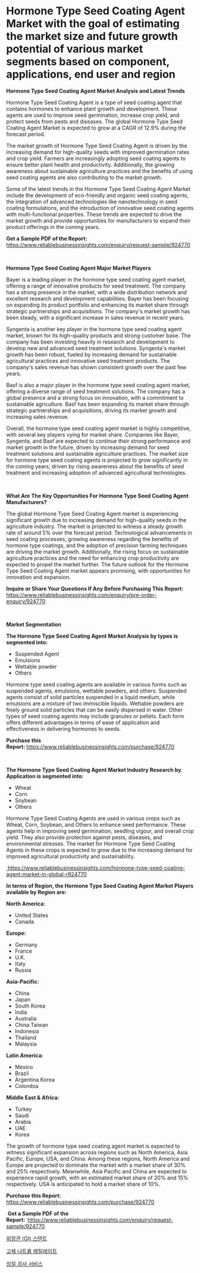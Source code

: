 <p><h1>Hormone Type Seed Coating Agent Market with the goal of estimating the market size and future growth potential of various market segments based on component, applications, end user and region</h1></p><p><strong>Hormone Type Seed Coating Agent Market Analysis and Latest Trends</strong></p>
<p><p>Hormone Type Seed Coating Agent is a type of seed coating agent that contains hormones to enhance plant growth and development. These agents are used to improve seed germination, increase crop yield, and protect seeds from pests and diseases. The global Hormone Type Seed Coating Agent Market is expected to grow at a CAGR of 12.9% during the forecast period.</p><p>The market growth of Hormone Type Seed Coating Agent is driven by the increasing demand for high-quality seeds with improved germination rates and crop yield. Farmers are increasingly adopting seed coating agents to ensure better plant health and productivity. Additionally, the growing awareness about sustainable agriculture practices and the benefits of using seed coating agents are also contributing to the market growth.</p><p>Some of the latest trends in the Hormone Type Seed Coating Agent Market include the development of eco-friendly and organic seed coating agents, the integration of advanced technologies like nanotechnology in seed coating formulations, and the introduction of innovative seed coating agents with multi-functional properties. These trends are expected to drive the market growth and provide opportunities for manufacturers to expand their product offerings in the coming years.</p></p>
<p><strong>Get a Sample PDF of the Report:&nbsp;</strong> <a href="https://www.reliablebusinessinsights.com/enquiry/request-sample/924770">https://www.reliablebusinessinsights.com/enquiry/request-sample/924770</a></p>
<p>&nbsp;</p>
<p><strong>Hormone Type Seed Coating Agent Major Market Players</strong></p>
<p><p>Bayer is a leading player in the hormone type seed coating agent market, offering a range of innovative products for seed treatment. The company has a strong presence in the market, with a wide distribution network and excellent research and development capabilities. Bayer has been focusing on expanding its product portfolio and enhancing its market share through strategic partnerships and acquisitions. The company's market growth has been steady, with a significant increase in sales revenue in recent years.</p><p>Syngenta is another key player in the hormone type seed coating agent market, known for its high-quality products and strong customer base. The company has been investing heavily in research and development to develop new and advanced seed treatment solutions. Syngenta's market growth has been robust, fueled by increasing demand for sustainable agricultural practices and innovative seed treatment products. The company's sales revenue has shown consistent growth over the past few years.</p><p>Basf is also a major player in the hormone type seed coating agent market, offering a diverse range of seed treatment solutions. The company has a global presence and a strong focus on innovation, with a commitment to sustainable agriculture. Basf has been expanding its market share through strategic partnerships and acquisitions, driving its market growth and increasing sales revenue.</p><p>Overall, the hormone type seed coating agent market is highly competitive, with several key players vying for market share. Companies like Bayer, Syngenta, and Basf are expected to continue their strong performance and market growth in the future, driven by increasing demand for seed treatment solutions and sustainable agriculture practices. The market size for hormone type seed coating agents is projected to grow significantly in the coming years, driven by rising awareness about the benefits of seed treatment and increasing adoption of advanced agricultural technologies.</p></p>
<p>&nbsp;</p>
<p><strong>What Are The Key Opportunities For Hormone Type Seed Coating Agent Manufacturers?</strong></p>
<p><p>The global Hormone Type Seed Coating Agent market is experiencing significant growth due to increasing demand for high-quality seeds in the agriculture industry. The market is projected to witness a steady growth rate of around 5% over the forecast period. Technological advancements in seed coating processes, growing awareness regarding the benefits of hormone type coatings, and the adoption of precision farming techniques are driving the market growth. Additionally, the rising focus on sustainable agriculture practices and the need for enhancing crop productivity are expected to propel the market further. The future outlook for the Hormone Type Seed Coating Agent market appears promising, with opportunities for innovation and expansion.</p></p>
<p><strong>Inquire or Share Your Questions If Any Before Purchasing This Report:</strong> <a href="https://www.reliablebusinessinsights.com/enquiry/pre-order-enquiry/924770">https://www.reliablebusinessinsights.com/enquiry/pre-order-enquiry/924770</a></p>
<p>&nbsp;</p>
<p><strong>Market Segmentation</strong></p>
<p><strong>The Hormone Type Seed Coating Agent Market Analysis by types is segmented into:</strong></p>
<p><ul><li>Suspended Agent</li><li>Emulsions</li><li>Wettable powder</li><li>Others</li></ul></p>
<p><p>Hormone type seed coating agents are available in various forms such as suspended agents, emulsions, wettable powders, and others. Suspended agents consist of solid particles suspended in a liquid medium, while emulsions are a mixture of two immiscible liquids. Wettable powders are finely ground solid particles that can be easily dispersed in water. Other types of seed coating agents may include granules or pellets. Each form offers different advantages in terms of ease of application and effectiveness in delivering hormones to seeds.</p></p>
<p><strong>Purchase this Report:&nbsp;</strong><a href="https://www.reliablebusinessinsights.com/purchase/924770">https://www.reliablebusinessinsights.com/purchase/924770</a></p>
<p>&nbsp;</p>
<p><strong>The Hormone Type Seed Coating Agent Market Industry Research by Application is segmented into:</strong></p>
<p><ul><li>Wheat</li><li>Corn</li><li>Soybean</li><li>Others</li></ul></p>
<p><p>Hormone Type Seed Coating Agents are used in various crops such as Wheat, Corn, Soybean, and Others to enhance seed performance. These agents help in improving seed germination, seedling vigour, and overall crop yield. They also provide protection against pests, diseases, and environmental stresses. The market for Hormone Type Seed Coating Agents in these crops is expected to grow due to the increasing demand for improved agricultural productivity and sustainability.</p></p>
<p><a href="https://www.reliablebusinessinsights.com/hormone-type-seed-coating-agent-market-in-global-r924770">&nbsp;https://www.reliablebusinessinsights.com/hormone-type-seed-coating-agent-market-in-global-r924770</a></p>
<p><strong>In terms of Region, the Hormone Type Seed Coating Agent Market Players available by Region are:</strong></p>
<p>
    <p> <strong> North America: </strong>
        <ul>
            <li>United States</li>
            <li>Canada</li>
        </ul>
        </p> 
    <p> <strong> Europe: </strong>
        <ul>
            <li>Germany</li>
            <li>France</li>
            <li>U.K.</li>
            <li>Italy</li>
            <li>Russia</li>
        </ul>
        </p> 
    <p> <strong> Asia-Pacific: </strong>
        <ul>
            <li>China</li>
            <li>Japan</li>
            <li>South Korea</li>
            <li>India</li>
            <li>Australia</li>
            <li>China Taiwan</li>
            <li>Indonesia</li>
            <li>Thailand</li>
            <li>Malaysia</li>
        </ul>
        </p> 
    <p> <strong> Latin America: </strong>
        <ul>
            <li>Mexico</li>
            <li>Brazil</li>
            <li>Argentina Korea</li>
            <li>Colombia</li>
        </ul>
        </p> 
    <p> <strong> Middle East & Africa: </strong>
        <ul>
            <li>Turkey</li>
            <li>Saudi</li>
            <li>Arabia</li>
            <li>UAE</li>
            <li>Korea</li>
        </ul>
    </p>
    </p>
<p><p>The growth of hormone type seed coating agent market is expected to witness significant expansion across regions such as North America, Asia Pacific, Europe, USA, and China. Among these regions, North America and Europe are projected to dominate the market with a market share of 30% and 25% respectively. Meanwhile, Asia Pacific and China are expected to experience rapid growth, with an estimated market share of 20% and 15% respectively. USA is anticipated to hold a market share of 10%.</p></p>
<p><strong>Purchase this Report: </strong><a href="https://www.reliablebusinessinsights.com/purchase/924770">https://www.reliablebusinessinsights.com/purchase/924770</a></p>
<p>&nbsp;<strong>Get a Sample PDF of the Report:&nbsp;&nbsp;</strong><a href="https://www.reliablebusinessinsights.com/enquiry/request-sample/924770">https://www.reliablebusinessinsights.com/enquiry/request-sample/924770</a></p>
<p><strong></strong></p>
<p><p><a href="https://github.com/mduzzalmduzzal601/Market-Research-Report-List-1/blob/main/688466993049.md">위장관 (GI) 스텐트</a></p><p><a href="https://github.com/MayeKuhic00/Market-Research-Report-List-1/blob/main/413422393048.md">고체 나트륨 메틸레이트</a></p><p><a href="https://github.com/rick7624/Market-Research-Report-List-1/blob/main/632369293047.md">임질 검사 서비스</a></p></p>